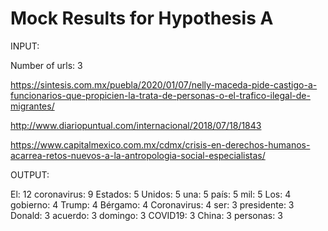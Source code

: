 # Mock Results for Hypothesis A

INPUT:


Number of urls: 3

https://sintesis.com.mx/puebla/2020/01/07/nelly-maceda-pide-castigo-a-funcionarios-que-propicien-la-trata-de-personas-o-el-trafico-ilegal-de-migrantes/

http://www.diariopuntual.com/internacional/2018/07/18/1843

https://www.capitalmexico.com.mx/cdmx/crisis-en-derechos-humanos-acarrea-retos-nuevos-a-la-antropologia-social-especialistas/


OUTPUT:

El: 12
coronavirus: 9
Estados: 5
Unidos: 5
una: 5
país: 5
mil: 5
Los: 4
gobierno: 4
Trump: 4
Bérgamo: 4
Coronavirus: 4
ser: 3
presidente: 3
Donald: 3
acuerdo: 3
domingo: 3
COVID19: 3
China: 3
personas: 3
